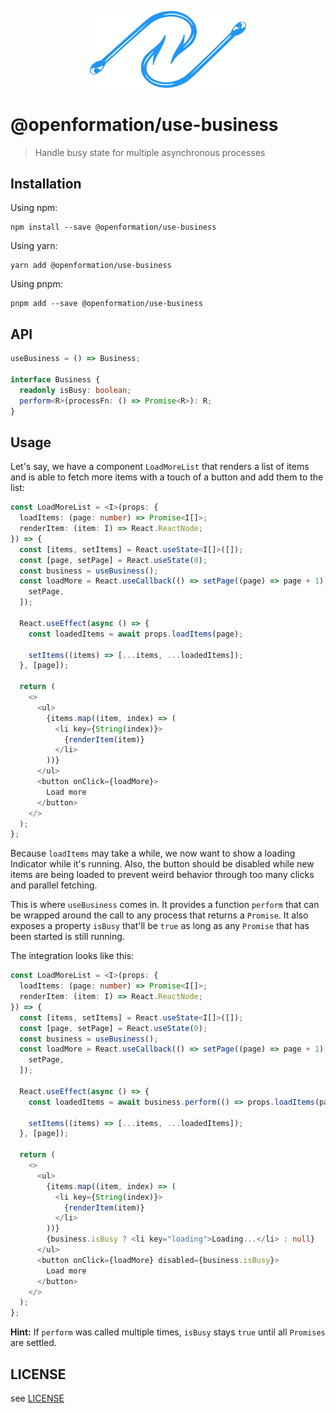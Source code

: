 <p align="center">

<img width="250" src="./hooks.svg" alt="Two fishing hooks">

</p>

# @openformation/use-business

> Handle busy state for multiple asynchronous processes

## Installation

Using npm:

```
npm install --save @openformation/use-business
```

Using yarn:

```
yarn add @openformation/use-business
```

Using pnpm:

```
pnpm add --save @openformation/use-business
```

## API

```typescript
useBusiness = () => Business;

interface Business {
  readonly isBusy: boolean;
  perform<R>(processFn: () => Promise<R>): R;
}
```

## Usage

Let's say, we have a component `LoadMoreList` that renders a list of items and is able to fetch more items with a touch of a button and add them to the list:

```typescript
const LoadMoreList = <I>(props: {
  loadItems: (page: number) => Promise<I[]>;
  renderItem: (item: I) => React.ReactNode;
}) => {
  const [items, setItems] = React.useState<I[]>([]);
  const [page, setPage] = React.useState(0);
  const business = useBusiness();
  const loadMore = React.useCallback(() => setPage((page) => page + 1), [
    setPage,
  ]);

  React.useEffect(async () => {
    const loadedItems = await props.loadItems(page);

    setItems((items) => [...items, ...loadedItems]);
  }, [page]);

  return (
    <>
      <ul>
        {items.map((item, index) => (
          <li key={String(index)}>
            {renderItem(item)}
          </li>
        ))}
      </ul>
      <button onClick={loadMore}>
        Load more
      </button>
    </>
  );
};
```

Because `loadItems` may take a while, we now want to show a loading Indicator while it's running. Also, the button should be disabled while new items are being loaded to prevent weird behavior through too many clicks and parallel fetching.

This is where `useBusiness` comes in. It provides a function `perform` that can be wrapped around the call to any process that returns a `Promise`. It also exposes a property `isBusy` that'll be `true` as long as any `Promise` that has been started is still running.

The integration looks like this:

```typescript
const LoadMoreList = <I>(props: {
  loadItems: (page: number) => Promise<I[]>;
  renderItem: (item: I) => React.ReactNode;
}) => {
  const [items, setItems] = React.useState<I[]>([]);
  const [page, setPage] = React.useState(0);
  const business = useBusiness();
  const loadMore = React.useCallback(() => setPage((page) => page + 1), [
    setPage,
  ]);

  React.useEffect(async () => {
    const loadedItems = await business.perform(() => props.loadItems(page));

    setItems((items) => [...items, ...loadedItems]);
  }, [page]);

  return (
    <>
      <ul>
        {items.map((item, index) => (
          <li key={String(index)}>
            {renderItem(item)}
          </li>
        ))}
        {business.isBusy ? <li key="loading">Loading...</li> : null}
      </ul>
      <button onClick={loadMore} disabled={business.isBusy}>
        Load more
      </button>
    </>
  );
};
```

**Hint:** If `perform` was called multiple times, `isBusy` stays `true` until all `Promises` are settled.

## LICENSE

see [LICENSE](./LICENSE)
